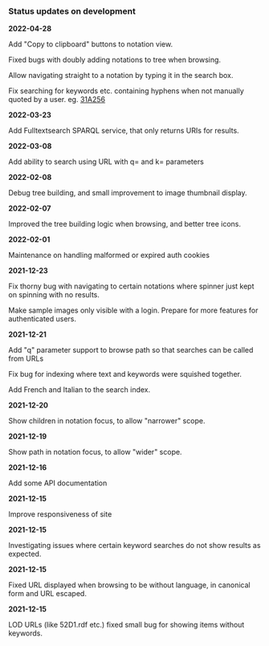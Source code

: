 ### Status updates on development

**2022-04-28**

Add "Copy to clipboard" buttons to notation view.

Fixed bugs with doubly adding notations to tree when browsing.

Allow navigating straight to a notation by typing it in the search box.

Fix searching for keywords etc. containing hyphens when not manually quoted by a user. eg. [31A256](/31A256)

**2022-03-23**

Add Fulltextsearch SPARQL service, that only returns URIs for results.

**2022-03-08**

Add ability to search using URL with q= and k= parameters

**2022-02-08**

Debug tree building, and small improvement to image thumbnail display.

**2022-02-07**

Improved the tree building logic when browsing, and better tree icons.

**2022-02-01**

Maintenance on handling malformed or expired auth cookies

**2021-12-23**

Fix thorny bug with navigating to certain notations where spinner just kept on spinning with no results.

Make sample images only visible with a login. Prepare for more features for authenticated users.

**2021-12-21**

Add "q" parameter support to browse path so that searches can be called from URLs

Fix bug for indexing where text and keywords were squished together.

Add French and Italian to the search index.

**2021-12-20**

Show children in notation focus, to allow "narrower" scope.

**2021-12-19**

Show path in notation focus, to allow "wider" scope.

**2021-12-16**

Add some API documentation

**2021-12-15**

Improve responsiveness of site

**2021-12-15**

Investigating issues where certain keyword searches do not show results as expected.

**2021-12-15**

Fixed URL displayed when browsing to be without language, in canonical form and URL escaped.

**2021-12-15**

LOD URLs (like 52D1.rdf etc.) fixed small bug for showing items without keywords.
